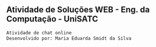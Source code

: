 ## Atividade de Soluções WEB - Eng. da Computação - UniSATC

```bash
Atividade de chat online
Desenvolvido por: Maria Eduarda Smidt da Silva
